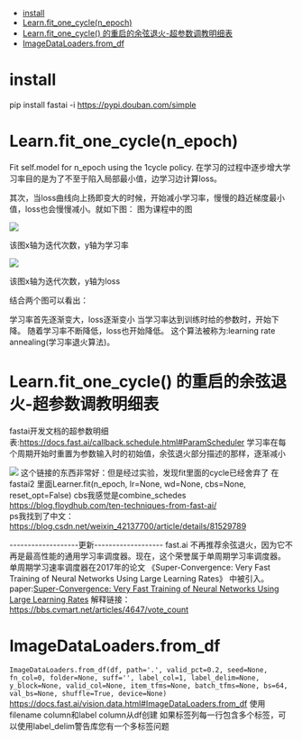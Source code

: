 - [ install](#head1)
- [ Learn.fit_one_cycle(n_epoch)](#head2)
- [Learn.fit_one_cycle() 的重启的余弦退火-超参数调教明细表](#head3)
- [ ImageDataLoaders.from_df](#head4)
# <span id="head1"> install</span>
pip install fastai -i https://pypi.douban.com/simple

# <span id="head2"> Learn.fit_one_cycle(n_epoch)</span>
Fit self.model for n_epoch using the 1cycle policy.
在学习的过程中逐步增大学习率目的是为了不至于陷入局部最小值，边学习边计算loss。

其次，当loss曲线向上扬即变大的时候，开始减小学习率，慢慢的趋近梯度最小值，loss也会慢慢减小。就如下图：
图为课程中的图

![](../img/img.png)

该图x轴为迭代次数，y轴为学习率

![](../img/img_1.png)

该图x轴为迭代次数，y轴为loss

结合两个图可以看出：

学习率首先逐渐变大，loss逐渐变小
当学习率达到训练时给的参数时，开始下降。
随着学习率不断降低，loss也开始降低。
这个算法被称为:learning rate annealing(学习率退火算法)。

# <span id="head3">Learn.fit_one_cycle() 的重启的余弦退火-超参数调教明细表</span>
fastai开发文档的超参数明细表:https://docs.fast.ai/callback.schedule.html#ParamScheduler
学习率在每个周期开始时重置为参数输入时的初始值，余弦退火部分描述的那样，逐渐减小

![](../img/img_7.png)
这个链接的东西非常好：但是经过实验，发现fit里面的cycle已经舍弃了
在fastai2 里面Learner.fit(n_epoch, lr=None, wd=None, cbs=None, reset_opt=False)
cbs我感觉是combine_schedes
https://blog.floydhub.com/ten-techniques-from-fast-ai/  
ps我找到了中文：  https://blog.csdn.net/weixin_42137700/article/details/81529789

-------------------更新-------------------
fast.ai 不再推荐余弦退火，因为它不再是最高性能的通用学习率调度器。现在，这个荣誉属于单周期学习率调度器。
单周期学习速率调度器在2017年的论文 《Super-Convergence: Very Fast Training of Neural Networks Using Large Learning Rates》 中被引入。
paper:[Super-Convergence: Very Fast Training of Neural Networks Using Large Learning Rates](paper/SCVFTONNULLR.pdf)
解释链接：https://bbs.cvmart.net/articles/4647/vote_count  


# <span id="head4"> ImageDataLoaders.from_df</span>
`ImageDataLoaders.from_df(df, path='.', valid_pct=0.2, seed=None, fn_col=0, folder=None, suff='', label_col=1, label_delim=None, y_block=None, valid_col=None, item_tfms=None, batch_tfms=None, bs=64, val_bs=None, shuffle=True, device=None)`
https://docs.fast.ai/vision.data.html#ImageDataLoaders.from_df
使用filename column和label column从df创建
如果标签列每一行包含多个标签，可以使用label_delim警告库您有一个多标签问题